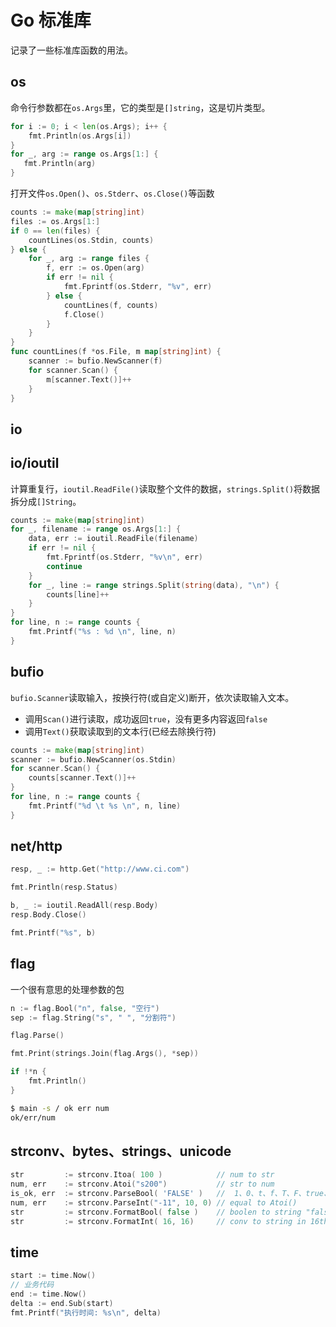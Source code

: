 # Go 标准库

记录了一些标准库函数的用法。

## os

命令行参数都在`os.Args`里，它的类型是`[]string`，这是切片类型。

```go
for i := 0; i < len(os.Args); i++ {
    fmt.Println(os.Args[i])
}
for _, arg := range os.Args[1:] {
   fmt.Println(arg)
}
```

打开文件`os.Open()`、`os.Stderr`、`os.Close()`等函数

```go
counts := make(map[string]int)
files := os.Args[1:]
if 0 == len(files) {
    countLines(os.Stdin, counts)
} else {
    for _, arg := range files {
        f, err := os.Open(arg)
        if err != nil {
            fmt.Fprintf(os.Stderr, "%v", err)
        } else {
            countLines(f, counts)
            f.Close()
        }
    }
}
func countLines(f *os.File, m map[string]int) {
	scanner := bufio.NewScanner(f)
	for scanner.Scan() {
		m[scanner.Text()]++
	}
}
```

## io

## io/ioutil

计算重复行，`ioutil.ReadFile()`读取整个文件的数据，`strings.Split()`将数据拆分成`[]String`。

```go
counts := make(map[string]int)
for _, filename := range os.Args[1:] {
    data, err := ioutil.ReadFile(filename)
    if err != nil {
        fmt.Fprintf(os.Stderr, "%v\n", err)
        continue
    }
    for _, line := range strings.Split(string(data), "\n") {
        counts[line]++
    }
}
for line, n := range counts {
    fmt.Printf("%s : %d \n", line, n)
}
```

## bufio

`bufio.Scanner`读取输入，按换行符(或自定义)断开，依次读取输入文本。

- 调用`Scan()`进行读取，成功返回`true`，没有更多内容返回`false`
- 调用`Text()`获取读取到的文本行(已经去除换行符)

```go
counts := make(map[string]int)
scanner := bufio.NewScanner(os.Stdin)
for scanner.Scan() {
    counts[scanner.Text()]++
}
for line, n := range counts {
    fmt.Printf("%d \t %s \n", n, line)
}
```

## net/http

```go
resp, _ := http.Get("http://www.ci.com")

fmt.Println(resp.Status)

b, _ := ioutil.ReadAll(resp.Body)
resp.Body.Close()

fmt.Printf("%s", b)
```

## flag

一个很有意思的处理参数的包

```go
n := flag.Bool("n", false, "空行")
sep := flag.String("s", " ", "分割符")

flag.Parse()

fmt.Print(strings.Join(flag.Args(), *sep))

if !*n {
    fmt.Println()
}
```

```bash
$ main -s / ok err num
ok/err/num
```

## strconv、bytes、strings、unicode

```go
str         := strconv.Itoa( 100 )            // num to str
num, err    := strconv.Atoi("s200")           // str to num
is_ok, err  := strconv.ParseBool( 'FALSE' )   //  1、0、t、f、T、F、true、false、True、False、TRUE、FALSE
num, err    := strconv.ParseInt("-11", 10, 0) // equal to Atoi()
str         := strconv.FormatBool( false )    // boolen to string "false" or "true"
str         := strconv.FormatInt( 16, 16)     // conv to string in 16th
```

## time

```go
start := time.Now()
// 业务代码
end := time.Now()
delta := end.Sub(start)
fmt.Printf("执行时间: %s\n", delta)
```

